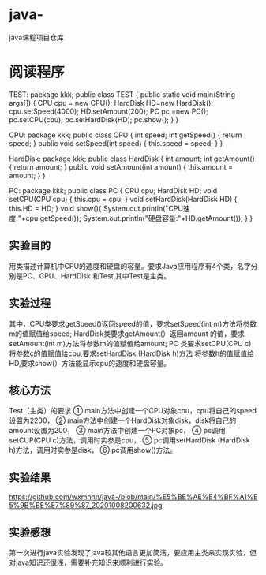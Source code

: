# java-
java课程项目仓库
# 阅读程序
TEST:
package kkk;
public class TEST {
   public static void main(String args[]) {
       CPU cpu = new CPU();
       HardDisk HD=new HardDisk();
       cpu.setSpeed(4000);
       HD.setAmount(200);
       PC pc =new PC();
       pc.setCPU(cpu);
       pc.setHardDisk(HD);
       pc.show();
    }
}

CPU:
package kkk;
public class CPU {
   int speed; 
   int getSpeed() {
      return speed;
   }
   public void setSpeed(int speed) {
      this.speed = speed;
   }
}

HardDisk:
package kkk;
public class HardDisk {
   int amount; 
   int getAmount() {
      return amount;
   }
   public void setAmount(int amount) {
      this.amount = amount;
   }
}

PC:
package kkk;
public class PC {
    CPU cpu;
    HardDisk HD;
    void setCPU(CPU cpu) {
        this.cpu = cpu;
    }
     void setHardDisk(HardDisk HD) {
        this.HD = HD;
    }
    void show(){
       System.out.println("CPU速度:"+cpu.getSpeed());
       System.out.println("硬盘容量:"+HD.getAmount());
    }
}

## 实验目的
用类描述计算机中CPU的速度和硬盘的容量。要求Java应用程序有4个类，名字分别是PC、CPU、HardDisk 和Test,其中Test是主类。
## 实验过程
其中，CPU类要求getSpeed()返回speed的值，要求setSpeed(int m)方法将参数m的值赋值给speed; HardDisk类要求getAmount(）返回amount
的值，要求setAmount(int m)方法将参数m的值赋值给amount; PC 类要求setCPU(CPU c) 将参数c的值赋值给cpu,要求setHardDisk (HardDisk h)方法
将参数h的值赋值给HD,要求show(）方法能显示cpu的速度和硬盘容量。
## 核心方法
Test（主类）的要求
① main方法中创建一个CPU对象cpu，cpu将自己的speed设置为2200，
② main方法中创建一个HardDisk对象disk，disk将自己的amount设置为200，
③ main方法中创建一个PC对象pc，
④ pc调用setCUP(CPU c)方法，调用时实参是cpu，
⑤ pc调用setHardDisk (HardDisk h)方法，调用时实参是disk，
⑥ pc调用show()方法。
## 实验结果
https://github.com/wxmnnn/java-/blob/main/%E5%BE%AE%E4%BF%A1%E5%9B%BE%E7%89%87_20201008200632.jpg
## 实验感想
第一次进行java实验发现了java较其他语言更加简洁，要应用主类来实现实验，但对java知识还很浅，需要补充知识来顺利进行实验。
